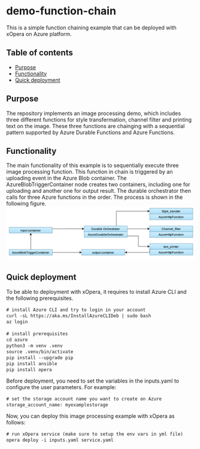 # demo-function-chain
This is a simple function chaining example that can be deployed with xOpera on Azure platform.
## Table of contents
- [Purpose](#Purpose)
- [Functionality](#Functionality)
- [Quick deployment](#Quick-deployment)
## Purpose
The repository implements an image processing demo, which includes three different functions for style transfermation, channel filter and printing text on the image. These three functions are chainging with a sequential pattern supported by Azure Durable Functions and Azure Functions. 
## Functionality
The main functionality of this example is to sequentially execute three image processing function. This function in chain is triggered by an uploading event in the Azure Blob container. The AzureBlobTriggerContainer node creates two containers, including one for uploading and another one for output result. The durable orchestrator then calls for three Azure functions in the order. The process is shown in the following figure.
![Image of function chain](https://github.com/radon-h2020/demo-function-chain/blob/main/function-chain.png)

## Quick deployment
To be able to deployment with xOpera, it requires to install Azure CLI and the following prerequisites.

```
# install Azure CLI and try to login in your account
curl -sL https://aka.ms/InstallAzureCLIDeb | sudo bash
az login

# install prerequisites
cd azure
python3 -m venv .venv
source .venv/bin/activate
pip install --upgrade pip
pip install ansible
pip install opera
```
Before deployment, you need to set the variables in the inputs.yaml to configure the user parameters. For example:
```
# set the storage account name you want to create on Azure
storage_account_name: myexamplestorage
```
Now, you can deploy this image processing example with xOpera as follows: 
```
# run xOpera service (make sure to setup the env vars in yml file)
opera deploy -i inputs.yaml service.yaml
```
